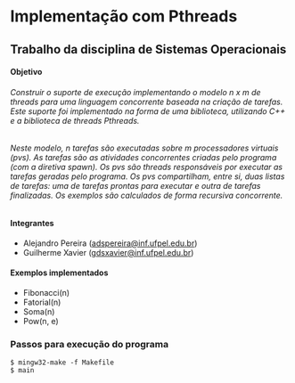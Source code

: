 # Implementação com Pthreads
## Trabalho da disciplina de Sistemas Operacionais  

#### Objetivo
###### Construir o suporte de execução implementando o modelo n x m de threads para uma linguagem concorrente baseada na criação de tarefas. Este suporte foi implementado na forma de uma biblioteca, utilizando C++ e a biblioteca de threads Pthreads.
###### Neste modelo, n tarefas são executadas sobre m processadores virtuais (pvs). As tarefas são as atividades concorrentes criadas pelo programa (com a diretiva spawn). Os pvs são threads responsáveis por executar as tarefas geradas pelo programa. Os pvs compartilham, entre si, duas listas de tarefas: uma de tarefas prontas para executar e outra de tarefas finalizadas. Os exemplos são calculados de forma recursiva concorrente.     

#### Integrantes
- Alejandro Pereira (adspereira@inf.ufpel.edu.br)
- Guilherme Xavier (gdsxavier@inf.ufpel.edu.br)

#### Exemplos implementados
- Fibonacci(n)
- Fatorial(n)
- Soma(n)
- Pow(n, e)

### Passos para execução do programa
`$ mingw32-make -f Makefile`    
`$ main`